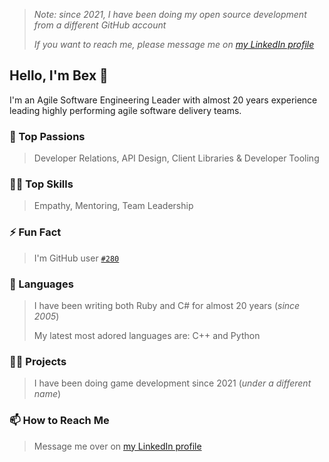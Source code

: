 > _Note: since 2021, I have been doing my open source development from a different GitHub account_
>
> _If you want to reach me, please message me on [my LinkedIn profile](https://www.linkedin.com/in/beccasaurus/)_

## Hello, I'm Bex 👋

I'm an Agile Software Engineering Leader with almost 20 years experience leading highly performing agile software delivery teams.

### 💝 Top Passions
> Developer Relations, API Design, Client Libraries & Developer Tooling

### 👩‍💻 Top Skills
> Empathy, Mentoring, Team Leadership

### ⚡ Fun Fact
> I'm GitHub user [`#280`](https://caius.github.io/github_id/#beccasaurus)

### 💎 Languages
> I have been writing both Ruby and C# for almost 20 years (_since 2005_)
>
> My latest most adored languages are: C++ and Python
 
### 👩‍💻 Projects
> I have been doing game development since 2021 (_under a different name_)

### 📫 How to Reach Me
> Message me over on [my LinkedIn profile](https://www.linkedin.com/in/beccasaurus/)
